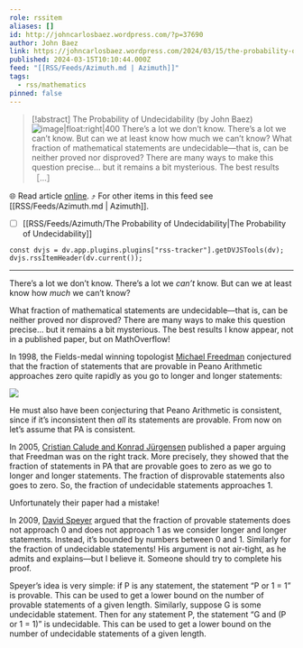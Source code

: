 ```yaml
---
role: rssitem
aliases: []
id: http://johncarlosbaez.wordpress.com/?p=37690
author: John Baez
link: https://johncarlosbaez.wordpress.com/2024/03/15/the-probability-of-undecidability/
published: 2024-03-15T10:10:44.000Z
feed: "[[RSS/Feeds/Azimuth.md | Azimuth]]"
tags:
  - rss/mathematics
pinned: false
---
```


> [!abstract] The Probability of Undecidability (by John Baez)
> ![image|float:right|400](https://johncarlosbaez.files.wordpress.com/2024/03/unprovability_michael_freedman.png) There’s a lot we don’t know. There’s a lot we can’t know. But can we at least know how much we can’t know? What fraction of mathematical statements are undecidable—that is, can be neither proved nor disproved? There are many ways to make this question precise… but it remains a bit mysterious. The best results ［…］

🌐 Read article [online](https://johncarlosbaez.wordpress.com/2024/03/15/the-probability-of-undecidability/). ⤴ For other items in this feed see [[RSS/Feeds/Azimuth.md | Azimuth]].

- [ ] [[RSS/Feeds/Azimuth/The Probability of Undecidability|The Probability of Undecidability]]

~~~dataviewjs
const dvjs = dv.app.plugins.plugins["rss-tracker"].getDVJSTools(dv);
dvjs.rssItemHeader(dv.current());
~~~

- - -

There’s a lot we don’t know. There’s a lot we _can’t_ know. But can we at least know how _much_ we can’t know?

What fraction of mathematical statements are undecidable—that is, can be neither proved nor disproved? There are many ways to make this question precise… but it remains a bit mysterious. The best results I know appear, not in a published paper, but on MathOverflow!

In 1998, the Fields-medal winning topologist [Michael Freedman](https://eudml.org/doc/224467) conjectured that the fraction of statements that are provable in Peano Arithmetic approaches zero quite rapidly as you go to longer and longer statements:

![](https://i0.wp.com/math.ucr.edu/home/baez/mathematical/unprovability_michael_freedman.png)

He must also have been conjecturing that Peano Arithmetic is consistent, since if it’s inconsistent then _all_ its statements are provable. From now on let’s assume that PA is consistent.

In 2005, [Cristian Calude and Konrad Jürgensen](https://doi.org/10.1016/j.aam.2004.10.003) published a paper arguing that Freedman was on the right track. More precisely, they showed that the fraction of statements in PA that are provable goes to zero as we go to longer and longer statements. The fraction of disprovable statements also goes to zero. So, the fraction of undecidable statements approaches 1.

Unfortunately their paper had a mistake!

In 2009, [David Speyer](https://mathoverflow.net/a/7902/2893) argued that the fraction of provable statements does not approach 0 and does not approach 1 as we consider longer and longer statements. Instead, it’s bounded by numbers between 0 and 1. Similarly for the fraction of undecidable statements! His argument is not air-tight, as he admits and explains—but I believe it. Someone should try to complete his proof.

Speyer’s idea is very simple: if P is any statement, the statement “P or 1 = 1” is provable. This can be used to get a lower bound on the number of provable statements of a given length. Similarly, suppose G is some undecidable statement. Then for any statement P, the statement “G and (P or 1 = 1)” is undecidable. This can be used to get a lower bound on the number of undecidable statements of a given length.
